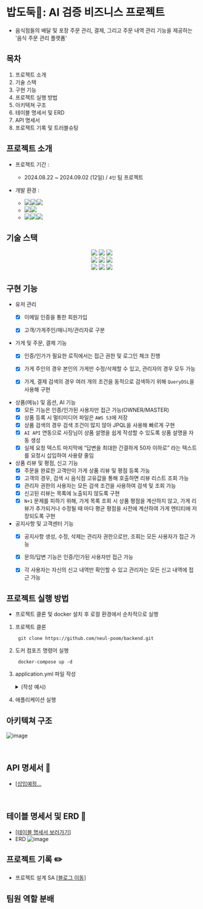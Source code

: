 # 밥도둑🍚: AI 검증 비즈니스 프로젝트
- 음식점들의 배달 및 포장 주문 관리, 결제, 그리고 주문 내역 관리 기능을 제공하는 '음식 주문 관리 플랫폼'

## 목차
1. 프로젝트 소개
2. 기술 스택
3. 구현 기능
4. 프로젝트 실행 방법
5. 아키텍쳐 구조
6. 테이블 명세서 및 ERD
7. API 명세서
9. 프로젝트 기록 및 트러블슈팅

## 프로젝트 소개
- 프로젝트 기간 :
  - 2024.08.22 ~ 2024.09.02 (12일) / `4인` 팀 프로젝트
    
- 개발 환경 :
  - <img src="https://img.shields.io/badge/Framework-%23121011?style=for-the-badge"><img src="https://img.shields.io/badge/springboot-6DB33F?style=for-the-badge&logo=springboot&logoColor=white"><img src="https://img.shields.io/badge/3.3.3-515151?style=for-the-badge">
  - <img src="https://img.shields.io/badge/Build-%23121011?style=for-the-badge"><img src="https://img.shields.io/badge/Gradle-02303A?style=for-the-badge&logo=Gradle&logoColor=white">
  - <img src="https://img.shields.io/badge/Language-%23121011?style=for-the-badge"><img src="https://img.shields.io/badge/java-%23ED8B00?style=for-the-badge&logo=openjdk&logoColor=white"><img src="https://img.shields.io/badge/17-515151?style=for-the-badge">

## 기술 스택
<div align=center> 
  <img src="https://img.shields.io/badge/java-007396?style=for-the-badge&logo=java&logoColor=white"> 
  <img src="https://img.shields.io/badge/springboot-6DB33F?style=for-the-badge&logo=springboot&logoColor=white">
  <img src="https://img.shields.io/badge/Spring Security-6DB33F?style=for-the-badge&logo=Spring Security&logoColor=white">
  <br>
  <img src="https://img.shields.io/badge/PostgreSQL-4479A1?style=for-the-badge&logo=PostgreSQL&logoColor=white">
  <img src="https://img.shields.io/badge/springDataJPA-90E59A?style=for-the-badge&logo=springboot&logoColor=white">
  <img src="https://img.shields.io/badge/Amazon%20S3-F36D00?style=for-the-badge&logo=Amazon%20S3&logoColor=white">
  <br>
  <img src="https://img.shields.io/badge/git-F05032?style=for-the-badge&logo=git&logoColor=white">
  <img src="https://img.shields.io/badge/githubactions-2088FF?style=for-the-badge&logo=githubactions&logoColor=white">
  <img src="https://img.shields.io/badge/Docker-2496ED?style=for-the-badge&logo=Docker&logoColor=white">
  
  <br>
</div>

## 구현 기능
- 유저 관리
   - [x] 이메일 인증을 통한 회원가입
   - [x] 고객/가게주인/매니저/관리자로 구분


- 가게 및 주문, 결제 기능
   - [x] 인증/인가가 필요한 로직에서는 접근 권한 및 로그인 체크 진행
   - [x] 가게 주인의 경우 본인의 가게만 수정/삭제할 수 있고, 관리자의 경우 모두 가능
   - [x] 가게, 결제 검색의 경우 여러 개의 조건을 동적으로 검색하기 위해 `QueryDSL`을 사용해 구현


- 상품(메뉴) 및 옵션, AI 기능
   - [x] 모든 기능은 인증/인가된 사용자만 접근 가능(OWNER/MASTER)
   - [x] 상품 등록 시 멀티미디어 파일은 `AWS S3`에 저장
   - [x] 상품 검색의 경우 검색 조건이 많지 않아 JPQL을 사용해 빠르게 구현
   - [x] `AI API` 연동으로 사장님이 상품 설명을 쉽게 작성할 수 있도록 상품 설명을 자동 생성
   - [x] 실제 요청 텍스트 마지막에 “답변을 최대한 간결하게 50자 이하로” 라는 텍스트를 요청시 삽입하여 사용량 줄임
 
- 상품 리뷰 및 평점, 신고 기능
   - [x] 주문을 완료한 고객만이 가게 상품 리뷰 및 평점 등록 가능
   - [x] 고객의 경우, 검색 시 음식점 고유값을 통해 호출하면 리뷰 리스트 조회 가능
   - [x] 관리자 권한의 사용자는 모든 검색 조건을 사용하여 검색 및 조회 가능
   - [x] 신고된 리뷰는 목록에 노출되지 않도록 구현
   - [x] `N+1` 문제를 피하기 위해, 가게 목록 조회 시 상품 평점을 계산하지 않고, 가게 리뷰가 추가되거나 수정될 때 마다 평균 평점을 사전에 계산하여 가게 엔티티에 저장되도록 구현

 - 공지사항 및 고객센터 기능
   - [x] 공지사항 생성, 수정, 삭제는 관리자 권한으로만, 조회는 모든 사용자가 접근 가능
   - [x] 문의/답변 기능은 인증/인가된 사용자만 접근 가능
   - [x] 각 사용자는 자신의 신고 내역만 확인할 수 있고 관리자는 모든 신고 내역에 접근 가능



## 프로젝트 실행 방법
- 프로젝트 클론 및 docker 설치 후 로컬 환경에서 순차적으로 실행
1. 프로젝트 클론

   ```
    git clone https://github.com/neul-poom/backend.git
    ```


2. 도커 컴포즈 명령어 실행

   ```
    docker-compose up -d
   ```

3. application.yml 파일 작성
   <details>
   <summary>(작성 예시)</summary>

   ```yaml
   spring:
      application:
        name: Bob-doduk

    datasource:
    url: 
    username: 
    password: 
    driver-class-name: 

    jpa:
      hibernate:
        ddl-auto:                                   
        dialect: 
      show-sql:                                    

    sql:
      init:
        mode:                                       
    jwt:
      secret:
        key: 
  
   
4. 애플리케이션 실행


## 아키텍쳐 구조
![image](https://github.com/user-attachments/assets/7b7bfb81-769c-4fc7-9a05-fc98affff6de)

<br>

## API 명세서 📒
- [[삽입예정...]()
<br>

## 테이블 명세서 및 ERD 🧩
- [[테이블 명세서 보러가기]](https://www.notion.so/teamsparta/9800a5471fda430184fc312cfb223518)
- ERD
![image](https://github.com/user-attachments/assets/f7665dbe-5fab-4191-b8d0-61784279aadb)


## 프로젝트 기록 ✏️
- 프로젝트 설계 SA [[블로그 이동]](https://developer-jinnie.tistory.com/87)

## 팀원 역할 분배
